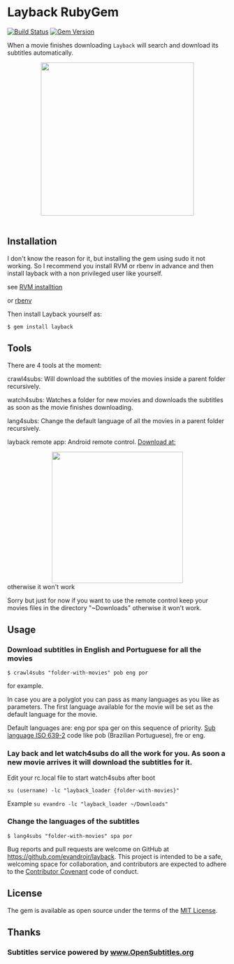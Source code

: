 # Layback RubyGem

[![Build Status](https://secure.travis-ci.org/evandrojr/layback.png)](http://travis-ci.org/evandrojr/layback)
[![Gem Version](https://badge.fury.io/rb/layback.svg)](https://badge.fury.io/rb/layback)

When a movie finishes downloading `Layback` will search and download its subtitles automatically.

<center>
<img  src="https://raw.github.com/evandrojr/layback/master/media/logo.jpg" height="350" />
</center>
<BR>

## Installation

I don't know the reason for it, but installing the gem using sudo it not working. So I recommend you install RVM or rbenv in advance and then install layback with a non privileged user like yourself.

see [RVM installtion](https://rvm.io/rvm/install)

or [rbenv](https://github.com/rbenv/rbenv)

Then install Layback yourself as:

    $ gem install layback

## Tools

There are 4 tools at the moment:

crawl4subs: Will download the subtitles of the movies
inside a parent folder recursively.

watch4subs: Watches a folder for new movies and downloads the subtitles as soon
as the movie finishes downloading.

lang4subs: Change the default language of
all the movies in a parent folder recursively.

layback remote app: Android remote control.
[Download at:]( https://github.com/evandrojr/layback/blob/master/Android_installer/layback_app.apk?raw=true)

<center>
<img  src="https://raw.github.com/evandrojr/layback/master/media/remote_control_screenshot.jpg" height="300" />
</center> otherwise it won't work
<BR>

Sorry but just for now if you want to use the remote control keep your movies files in the directory "~Downloads" otherwise it won't work.

## Usage

### Download subtitles in English and Portuguese for all the movies  

    $ crawl4subs "folder-with-movies" pob eng por

for example.

In case you are a polyglot you can pass as many languages as you like as parameters. The first language available for the movie will be set as the default language for the movie.

Default languages are: eng por spa ger on this sequence of priority. [Sub language ISO 639-2](https://github.com/byroot/ruby-osdb/blob/master/lib/osdb/language.rb) code like pob (Brazilian Portuguese), fre or eng.

### Lay back and let watch4subs do all the work for you. As soon a new movie arrives it will download the subtitles for it.  

Edit your rc.local file to start watch4subs after boot

    su (username) -lc "layback_loader {folder-with-movies}"  

Example
`su evandro -lc "layback_loader ~/Downloads"`


### Change the languages of the subtitles

    $ lang4subs "folder-with-movies" spa por

Bug reports and pull requests are welcome on GitHub at https://github.com/evandrojr/layback. This project is intended to be a safe, welcoming space for collaboration, and contributors are expected to adhere to the [Contributor Covenant](contributor-covenant.org) code of conduct.

## License

The gem is available as open source under the terms of the [MIT License](http://opensource.org/licenses/MIT).

## Thanks

### Subtitles service powered by www.OpenSubtitles.org
